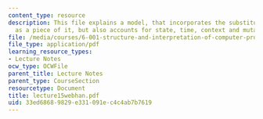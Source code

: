 ```yaml
---
content_type: resource
description: This file explains a model, that incorporates the substitution model
  as a piece of it, but also accounts for state, time, context and mutation.
file: /media/courses/6-001-structure-and-interpretation-of-computer-programs-spring-2005/33ed68689829e331091ec4c4ab7b7619_lecture15webhan.pdf
file_type: application/pdf
learning_resource_types:
- Lecture Notes
ocw_type: OCWFile
parent_title: Lecture Notes
parent_type: CourseSection
resourcetype: Document
title: lecture15webhan.pdf
uid: 33ed6868-9829-e331-091e-c4c4ab7b7619
---
```

